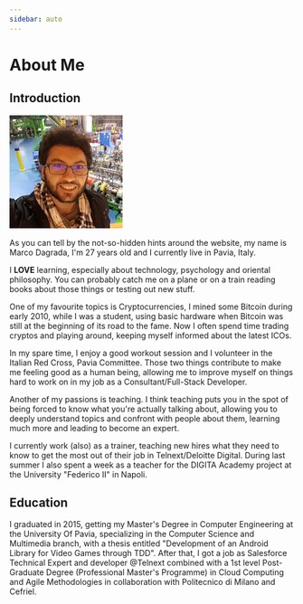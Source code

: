 ```yaml
---
sidebar: auto
---
```

# About Me
## Introduction

![Me](./me.jpeg)

As you can tell by the not-so-hidden hints around the website, my name is Marco Dagrada, I'm 27 years old and I currently live in Pavia, Italy.

I **LOVE** learning, especially about technology, psychology and oriental philosophy. You can probably catch me on a plane or on a train reading books about those things or testing out new stuff.

One of my favourite topics is Cryptocurrencies, I mined some Bitcoin during early 2010, while I was a student, using basic hardware when Bitcoin was still at the beginning of its road to the fame. Now I often spend time trading cryptos and playing around, keeping myself informed about the latest ICOs.

In my spare time, I enjoy a good workout session and I volunteer in the Italian Red Cross, Pavia Committee. Those two things contribute to make me feeling good as a human being, allowing me to improve myself on things hard to work on in my job as a Consultant/Full-Stack Developer.

Another of my passions is teaching. I think teaching puts you in the spot of being forced to know what you're actually talking about, allowing you to deeply understand topics and confront with people about them, learning much more and leading to become an expert.

I currently work (also) as a trainer, teaching new hires what they need to know to get the most out of their job in  Telnext/Deloitte Digital. During last summer I also spent a week as a teacher for the DIGITA Academy project at the University "Federico II" in Napoli.

## Education
I graduated in 2015, getting my Master's Degree in Computer Engineering at the University Of Pavia, specializing in the Computer Science and Multimedia branch, with a thesis entitled "Development of an Android Library for Video Games through TDD".
After that, I got a job as Salesforce Technical Expert and developer @Telnext combined with a 1st level Post-Graduate Degree (Professional Master's Programme) in Cloud Computing and Agile Methodologies in collaboration with Politecnico di Milano and Cefriel.